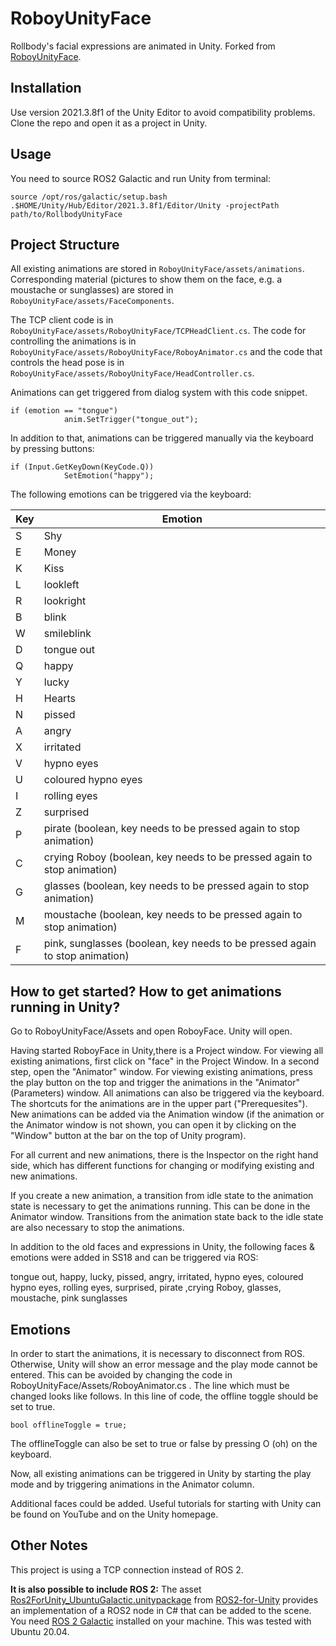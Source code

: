 # RoboyUnityFace

Rollbody's facial expressions are animated in Unity. Forked from [RoboyUnityFace](https://github.com/Roboy/RoboyUnityFace).

## Installation

Use version 2021.3.8f1 of the Unity Editor to avoid compatibility problems. Clone the repo and open it as a project in Unity. 

## Usage

You need to source ROS2 Galactic and run Unity from terminal:

```
source /opt/ros/galactic/setup.bash
.$HOME/Unity/Hub/Editor/2021.3.8f1/Editor/Unity -projectPath path/to/RollbodyUnityFace
```
## Project Structure

All existing animations are stored in `RoboyUnityFace/assets/animations`. Corresponding material (pictures to show them on the face, e.g. a moustache or sunglasses) are stored in `RoboyUnityFace/assets/FaceComponents`.

The TCP client code is in `RoboyUnityFace/assets/RoboyUnityFace/TCPHeadClient.cs`. The code for controlling the animations is in `RoboyUnityFace/assets/RoboyUnityFace/RoboyAnimator.cs` and the code that controls the head pose is in `RoboyUnityFace/assets/RoboyUnityFace/HeadController.cs`.

Animations can get triggered from dialog system with this code snippet.  

```
if (emotion == "tongue")
            anim.SetTrigger("tongue_out");
```
In addition to that, animations can be triggered manually via the keyboard by pressing buttons: 

```
if (Input.GetKeyDown(KeyCode.Q))
            SetEmotion("happy");
```

The following emotions can be triggered via the keyboard:

| Key | Emotion |
|---|---|
| S | Shy |
| E | Money |
| K | Kiss |
| L | lookleft |
| R | lookright |
| B | blink |
| W | smileblink |
| D | tongue out |
| Q | happy |
| Y | lucky |
| H | Hearts |
| N | pissed | 
| A | angry |
| X | irritated |
| V | hypno eyes |
| U | coloured hypno eyes |
| I | rolling eyes | 
| Z | surprised |
| P | pirate (boolean, key needs to be pressed again to stop animation) |
| C | crying Roboy (boolean, key needs to be pressed again to stop animation) |
| G | glasses (boolean, key needs to be pressed again to stop animation) |
| M | moustache (boolean, key needs to be pressed again to stop animation) |
| F | pink, sunglasses (boolean, key needs to be pressed again to stop animation) |


## How to get started? How to get animations running in Unity? 

Go to RoboyUnityFace/Assets and open RoboyFace. Unity will open. 

Having started RoboyFace in Unity,there is a Project window. For viewing all existing animations, first click on "face" in the Project Window. In a second step, open the "Animator" window. For viewing existing animations, press the play button on the top and trigger the animations in the "Animator" (Parameters) window. All animations can also be triggered via the keyboard. The shortcuts for the animations are in the upper part ("Prerequesites"). New animations can be added via the Animation window (if the animation or the Animator window is not shown, you can open it by clicking on the "Window" button at the bar on the top of Unity program).

For all current and new animations, there is the Inspector on the right hand side, which has different functions for changing or modifying existing and new animations.

If you create a new animation, a transition from idle state to the animation state is necessary to get the animations running. This can be done in the Animator window. Transitions from the animation state back to the idle state are also necessary to stop the animations.

In addition to the old faces and expressions in Unity, the following faces & emotions were added in SS18 and can be triggered via ROS:

tongue out, happy, lucky, pissed, angry, irritated, hypno eyes, coloured hypno eyes, rolling eyes, surprised, pirate ,crying Roboy, glasses, moustache, pink sunglasses

## Emotions

In order to start the animations, it is necessary to disconnect from ROS. Otherwise, Unity will show an error message and the play mode cannot be entered. This can be avoided by changing the code in RoboyUnityFace/Assets/RoboyAnimator.cs . The line which must be changed looks like follows. In this line of code, the offline toggle should be set to true.

```
bool offlineToggle = true;
```

The offlineToggle can also be set to true or false by pressing O (oh) on the keyboard. 

Now, all existing animations can be triggered in Unity by starting the play mode and by triggering animations in the Animator column.

Additional faces could be added. Useful tutorials for starting with Unity can be found on YouTube and on the Unity homepage.

## Other Notes

This project is using a TCP connection instead of ROS 2.

**It is also possible to include ROS 2:** The asset [Ros2ForUnity_UbuntuGalactic.unitypackage](https://github.com/RobotecAI/ros2-for-unity/releases) from [ROS2-for-Unity](https://github.com/RobotecAI/ros2cs) provides an implementation of a ROS2 node in C# that can be added to the scene. You need [ROS 2 Galactic](https://docs.ros.org/en/galactic/index.html) installed on your machine. This was tested with Ubuntu 20.04.

